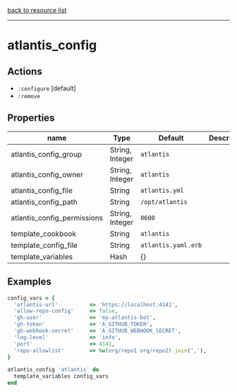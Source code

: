 [back to resource list](https://github.com/sous-chefs/atlantis#resources)

---

# atlantis_config

## Actions

- `:configure` [default]
- `:remove`

## Properties

| name                        | Type            | Default                     | Description   |
| --------------------------- | --------------- | --------------------------- | ------------- |
| atlantis_config_group       | String, Integer | `atlantis`                  |               |
| atlantis_config_owner       | String, Integer | `atlantis`                  |               |
| atlantis_config_file        | String          | `atlantis.yml`              |               |
| atlantis_config_path        | String          | `/opt/atlantis`             |               |
| atlantis_config_permissions | String, Integer | `0600`                      |               |
| template_cookbook           | String          | `atlantis`                  |               |
| template_config_file        | String          | `atlantis.yaml.erb`         |               |
| template_variables          | Hash            | {}                          |               |

## Examples

```ruby
config_vars = {
  'atlantis-url'          => 'https://localhost:4141',
  'allow-repo-config'     => false,
  'gh-user'               => 'my-atlantis-bot',
  'gh-token'              => 'A_GITHUB_TOKEN',
  'gh-webhook-secret'     => 'A_GITHUB_WEBHOOK_SECRET',
  'log-level'             => 'info',
  'port'                  => 4141,
  'repo-allowlist'        => %w(org/repo1 org/repo2).join(','),
}

atlantis_config 'atlantis' do
  template_variables config_vars
end
```
